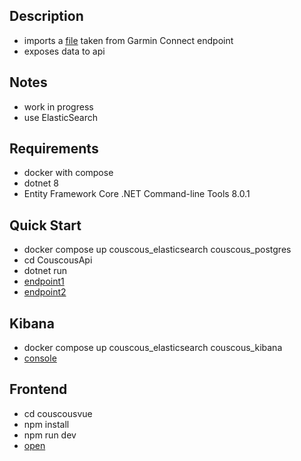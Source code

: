 ## Description
- imports a [file](https://github.com/loop614/couscous/blob/main/CouscousApi/src/DataImport/Example/gamin_activity_metrics.json) taken from Garmin Connect endpoint
- exposes data to api

## Notes
- work in progress
- use ElasticSearch

## Requirements
- docker with compose
- dotnet 8
- Entity Framework Core .NET Command-line Tools 8.0.1

## Quick Start
- docker compose up couscous_elasticsearch couscous_postgres
- cd CouscousApi
- dotnet run
- [endpoint1](http://localhost:5184/activity/1)
- [endpoint2](http://localhost:5184/events/activity/1)

## Kibana
- docker compose up couscous_elasticsearch couscous_kibana
- [console](http://localhost:5601/app/dev_tools#/console)

## Frontend
- cd couscousvue
- npm install
- npm run dev
- [open](http://localhost:5173/)
